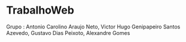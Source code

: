 # TrabalhoWeb
Grupo : Antonio Carolino Araujo Neto, Victor Hugo Genipapeiro Santos Azevedo, Gustavo Dias Peixoto, Alexandre Gomes
